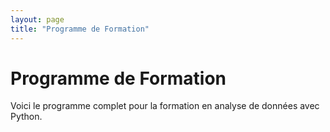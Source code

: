 ```yaml
---
layout: page
title: "Programme de Formation"
---
```


# Programme de Formation
Voici le programme complet pour la formation en analyse de données avec Python.
